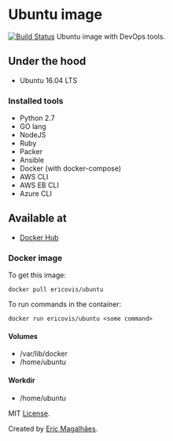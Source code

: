 # Ubuntu image
[![Build Status](https://travis-ci.org/ericovis/packer-on-steroids.svg?branch=master)](https://travis-ci.org/ericovis/ubuntu)
Ubuntu image with DevOps tools.

## Under the hood

- Ubuntu 16.04 LTS

### Installed tools

- Python 2.7
- GO lang
- NodeJS
- Ruby
- Packer
- Ansible
- Docker (with docker-compose)
- AWS CLI
- AWS EB CLI
- Azure CLI

## Available at

- [Docker Hub](https://hub.docker.com/r/ericovis/ubuntu/)

### Docker image

To get this image:
~~~
docker pull ericovis/ubuntu
~~~

To run commands in the container:
~~~
docker run ericovis/ubuntu <some command>
~~~

#### Volumes

- /var/lib/docker
- /home/ubuntu

#### Workdir

- /home/ubuntu


MIT [License](/LICENSE).

Created by [Eric Magalhães](https://emagalha.es).
